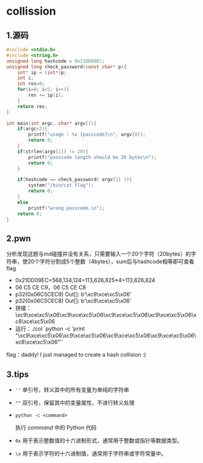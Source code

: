 # collission

## 1.源码

```c
#include <stdio.h>
#include <string.h>
unsigned long hashcode = 0x21DD09EC;
unsigned long check_password(const char* p){
	int* ip = (int*)p;
	int i;
	int res=0;
	for(i=0; i<5; i++){
		res += ip[i];
	}
	return res;
}

int main(int argc, char* argv[]){
	if(argc<2){
		printf("usage : %s [passcode]\n", argv[0]);
		return 0;
	}
	if(strlen(argv[1]) != 20){
		printf("passcode length should be 20 bytes\n");
		return 0;
	}

	if(hashcode == check_password( argv[1] )){
		system("/bin/cat flag");
		return 0;
	}
	else
		printf("wrong passcode.\n");
	return 0;
}

```

## 2.pwn

分析发现这题与md碰撞并没有关系，只需要输入一个20个字符（20bytes）的字符串，使20个字符分割成5个整数（4bytes），sum后与hashcode相等即可查看flag

* 0x21DD09EC=568,134,124=113,626,825*4+113,626,824
* 06 C5 CE C9，06 C5 CE C8
* p32(0x06C5CEC9)
  Out[]: b'\xc9\xce\xc5\x06'
* p32(0x06C5CEC8)
  Out[]: b'\xc8\xce\xc5\x06'
* 拼接：\xc9\xce\xc5\x06\xc9\xce\xc5\x06\xc9\xce\xc5\x06\xc9\xce\xc5\x06\\xc8\xce\xc5\x06
* 运行：./col \`python -c 'print "\xc9\xce\xc5\x06\xc9\xce\xc5\x06\xc9\xce\xc5\x06\xc9\xce\xc5\x06\xc8\xce\xc5\x06"'`

flag：daddy! I just managed to create a hash collision :)



## 3.tips

* `''` 单引号，转义其中的所有变量为单纯的字符串

* `""` 双引号，保留其中的变量属性，不进行转义处理

* ```
  python -c <command>
  ```

  执行 *command* 中的 Python 代码

* `0x` 用于表示整数值的十六进制形式，通常用于整数或指针等数据类型。

* `\x` 用于表示字符的十六进制值，通常用于字符串或字符常量中。
